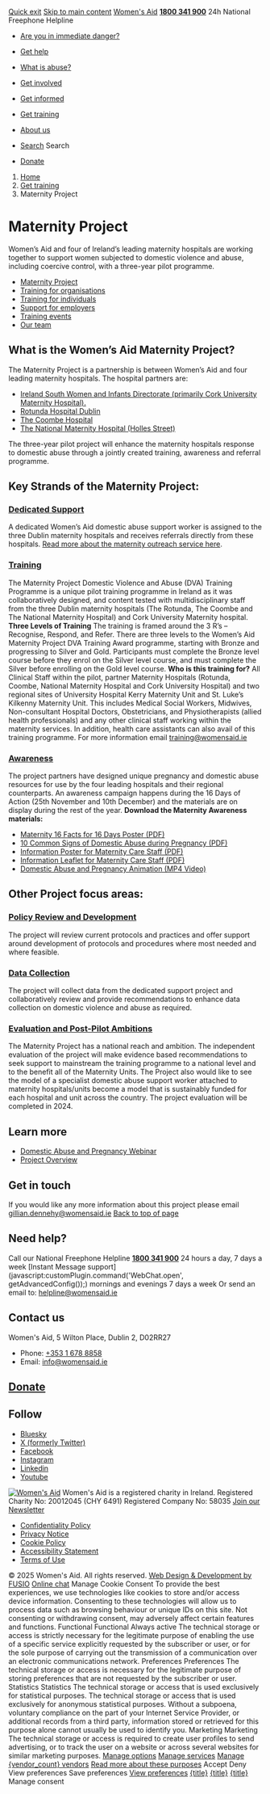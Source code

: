 [Quick exit](https://www.womensaid.ie/get-training/maternity-project/#exit)
[Skip to main content](https://www.womensaid.ie/get-training/maternity-project/#pagecontent "Skip to main content")
[Women's Aid](https://www.womensaid.ie/)
**[1800 341 900](tel:1800341900)** 24h National Freephone Helpline
  * [Are you in immediate danger?](https://www.womensaid.ie/are-you-in-immediate-danger/)
  * [Get help](https://www.womensaid.ie/get-help/)
  * [What is abuse?](https://www.womensaid.ie/what-is-abuse/)
  * [Get involved](https://www.womensaid.ie/get-involved/)
  * [Get informed](https://www.womensaid.ie/get-informed/)
  * [Get training](https://www.womensaid.ie/get-training/)
  * [About us](https://www.womensaid.ie/about-us/)


  * [Search](https://www.womensaid.ie/get-training/maternity-project/)
Search
  * [Donate](https://www.womensaid.ie/get-involved/donate/)


  1. [Home](https://www.womensaid.ie/)
  2. [Get training](https://www.womensaid.ie/get-training/)
  3. Maternity Project


# Maternity Project
Women’s Aid and four of Ireland’s leading maternity hospitals are working together to support women subjected to domestic violence and abuse, including coercive control, with a three-year pilot programme.
  * [Maternity Project](https://www.womensaid.ie/get-training/maternity-project/)
  * [Training for organisations](https://www.womensaid.ie/get-training/training-for-organisations/)
  * [Training for individuals](https://www.womensaid.ie/get-training/training-for-individuals/)
  * [Support for employers](https://www.womensaid.ie/get-training/support-for-employers/)
  * [Training events](https://www.womensaid.ie/get-training/training-events/)
  * [Our team](https://www.womensaid.ie/get-training/our-team/)


## What is the Women’s Aid Maternity Project?
The Maternity Project is a partnership is between Women’s Aid and four leading maternity hospitals. The hospital partners are:
  * [Ireland South Women and Infants Directorate (primarily Cork University Maternity Hospital).](https://www.cuh.hse.ie/)
  * [Rotunda Hospital Dublin](https://rotunda.ie/)
  * [The Coombe Hospital](https://www.coombe.ie/)
  * [The National Maternity Hospital (Holles Street) ](https://www.nmh.ie/)


The three-year pilot project will enhance the maternity hospitals response to domestic abuse through a jointly created training, awareness and referral programme.
## Key Strands of the Maternity Project:
### [Dedicated Support](https://www.womensaid.ie/get-training/maternity-project/#collapse0)
A dedicated Women’s Aid domestic abuse support worker is assigned to the three Dublin maternity hospitals and receives referrals directly from these hospitals. [Read more about the maternity outreach service here](https://www.womensaid.ie/get-help/support-services/maternity-outreach/).
### [Training](https://www.womensaid.ie/get-training/maternity-project/#collapse1)
The Maternity Project Domestic Violence and Abuse (DVA) Training Programme is a unique pilot training programme in Ireland as it was collaboratively designed, and content tested with multidisciplinary staff from the three Dublin maternity hospitals (The Rotunda, The Coombe and The National Maternity Hospital) and Cork University Maternity hospital.
**Three Levels of Training**
The training is framed around the 3 R’s – Recognise, Respond, and Refer.
There are three levels to the Women’s Aid Maternity Project DVA Training Award programme, starting with Bronze and progressing to Silver and Gold. Participants must complete the Bronze level course before they enrol on the Silver level course, and must complete the Silver before enrolling on the Gold level course.
**Who is this training for?**
All Clinical Staff within the pilot, partner Maternity Hospitals (Rotunda, Coombe, National Maternity Hospital and Cork University Hospital) and two regional sites of University Hospital Kerry Maternity Unit and St. Luke’s Kilkenny Maternity Unit. This includes Medical Social Workers, Midwives, Non-consultant Hospital Doctors, Obstetricians, and Physiotherapists (allied health professionals) and any other clinical staff working within the maternity services. In addition, health care assistants can also avail of this training programme.
For more information email training@womensaid.ie
### [Awareness ](https://www.womensaid.ie/get-training/maternity-project/#collapse2)
The project partners have designed unique pregnancy and domestic abuse resources for use by the four leading hospitals and their regional counterparts.
An awareness campaign happens during the 16 Days of Action (25th November and 10th December) and the materials are on display during the rest of the year.
**Download the Maternity Awareness materials:**
  * [Maternity 16 Facts for 16 Days Poster (PDF)](https://www.womensaid.ie/app/uploads/2023/11/16-Facts-for-16-Days-Poster.pdf)
  * [10 Common Signs of Domestic Abuse during Pregnancy (PDF)](https://www.womensaid.ie/app/uploads/2023/11/10-Signs-of-Abuse-during-Pregnancy.pdf)
  * [Information Poster for Maternity Care Staff (PDF)](https://www.womensaid.ie/app/uploads/2023/11/Information-poster-for-Staff.pdf)
  * [Information Leaflet for Maternity Care Staff (PDF)](https://www.womensaid.ie/app/uploads/2023/11/Information-Leaflet-for-Staff.pdf)
  * [Domestic Abuse and Pregnancy Animation (MP4 Video)](https://www.womensaid.ie/app/uploads/2023/11/Dometic-Abuse-Awareness-Video-Maternity-Project-2023.mp4)


## Other Project focus areas:
### [Policy Review and Development ](https://www.womensaid.ie/get-training/maternity-project/#collapse0)
The project will review current protocols and practices and offer support around development of protocols and procedures where most needed and where feasible.
### [Data Collection](https://www.womensaid.ie/get-training/maternity-project/#collapse1)
The project will collect data from the dedicated support project and collaboratively review and provide recommendations to enhance data collection on domestic violence and abuse as required.
### [Evaluation and Post-Pilot Ambitions](https://www.womensaid.ie/get-training/maternity-project/#collapse2)
The Maternity Project has a national reach and ambition. The independent evaluation of the project will make evidence based recommendations to seek support to mainstream the training programme to a national level and to the benefit all of the Maternity Units.
The Project also would like to see the model of a specialist domestic abuse support worker attached to maternity hospitals/units become a model that is sustainably funded for each hospital and unit across the country.
The project evaluation will be completed in 2024.
## Learn more
  * [Domestic Abuse and Pregnancy Webinar](https://www.womensaid.ie/get-informed/news-events/webinars/)
  * [Project Overview](https://www.womensaid.ie/app/uploads/2023/08/Womens-Aid-Maternity-Project-Overview-March-2023-V6.pdf)


## Get in touch
If you would like any more information about this project please email gillian.dennehy@womensaid.ie
[Back to top of page](https://www.womensaid.ie/get-training/maternity-project/#top)
## Need help?
Call our National Freephone Helpline **[1800 341 900](tel:1800341900)** 24 hours a day, 7 days a week 
[Instant Message support](javascript:customPlugin.command\('WebChat.open', getAdvancedConfig\(\)\);) mornings and evenings 7 days a week
Or send an email to: helpline@womensaid.ie
## Contact us
Women's Aid, 5 Wilton Place, Dublin 2, D02RR27
  * Phone: [+353 1 678 8858](tel:+35316788858)
  * Email: info@womensaid.ie


## [Donate](https://www.womensaid.ie/get-involved/donate/)
## Follow
  * [Bluesky](https://bsky.app/profile/womensaidireland.bsky.social)
  * [X (formerly Twitter)](https://x.com/Womens_Aid)
  * [Facebook](https://www.facebook.com/womensaid.ie)
  * [Instagram](https://www.instagram.com/womens.aid)
  * [Linkedin](https://www.linkedin.com/company/women's-aid/)
  * [Youtube](https://www.youtube.com/@womensaidireland)


[![Women's Aid](https://www.womensaid.ie/app/themes/womensaidsage9/resources/assets/img/womens-aid-logo-white.svg)](https://www.womensaid.ie/get-training/maternity-project/)
Women's Aid is a registered charity in Ireland.
Registered Charity No: 20012045 (CHY 6491) Registered Company No: 58035
[Join our Newsletter](https://www.womensaid.ie/get-informed/news-events/newsletter/)
  * [Confidentiality Policy](https://www.womensaid.ie/about-us/compliance/confidentiality-policy/)
  * [Privacy Notice](https://www.womensaid.ie/about-us/compliance/privacy-notice/)
  * [Cookie Policy](https://www.womensaid.ie/about-us/compliance/cookie-policy/)
  * [Accessibility Statement](https://www.womensaid.ie/about-us/compliance/accessibility-statement/)
  * [Terms of Use](https://www.womensaid.ie/about-us/compliance/terms-of-use/)


© 2025 Women's Aid. All rights reserved. [Web Design & Development by FUSIO](https://www.fusio.net/?utm_source=WomensAid&utm_medium=Website&utm_campaign=ClientLinks)
[Online chat](https://www.womensaid.ie/get-training/maternity-project/#chat)
Manage Cookie Consent
To provide the best experiences, we use technologies like cookies to store and/or access device information. Consenting to these technologies will allow us to process data such as browsing behaviour or unique IDs on this site. Not consenting or withdrawing consent, may adversely affect certain features and functions.
Functional Functional Always active 
The technical storage or access is strictly necessary for the legitimate purpose of enabling the use of a specific service explicitly requested by the subscriber or user, or for the sole purpose of carrying out the transmission of a communication over an electronic communications network.
Preferences Preferences
The technical storage or access is necessary for the legitimate purpose of storing preferences that are not requested by the subscriber or user.
Statistics Statistics
The technical storage or access that is used exclusively for statistical purposes. The technical storage or access that is used exclusively for anonymous statistical purposes. Without a subpoena, voluntary compliance on the part of your Internet Service Provider, or additional records from a third party, information stored or retrieved for this purpose alone cannot usually be used to identify you.
Marketing Marketing
The technical storage or access is required to create user profiles to send advertising, or to track the user on a website or across several websites for similar marketing purposes.
[Manage options](https://www.womensaid.ie/get-training/maternity-project/) [Manage services](https://www.womensaid.ie/get-training/maternity-project/) [Manage {vendor_count} vendors](https://www.womensaid.ie/get-training/maternity-project/) [Read more about these purposes](https://cookiedatabase.org/tcf/purposes/)
Accept Deny View preferences Save preferences [View preferences](https://www.womensaid.ie/get-training/maternity-project/)
[{title}](https://www.womensaid.ie/get-training/maternity-project/) [{title}](https://www.womensaid.ie/get-training/maternity-project/) [{title}](https://www.womensaid.ie/get-training/maternity-project/)
Manage consent
